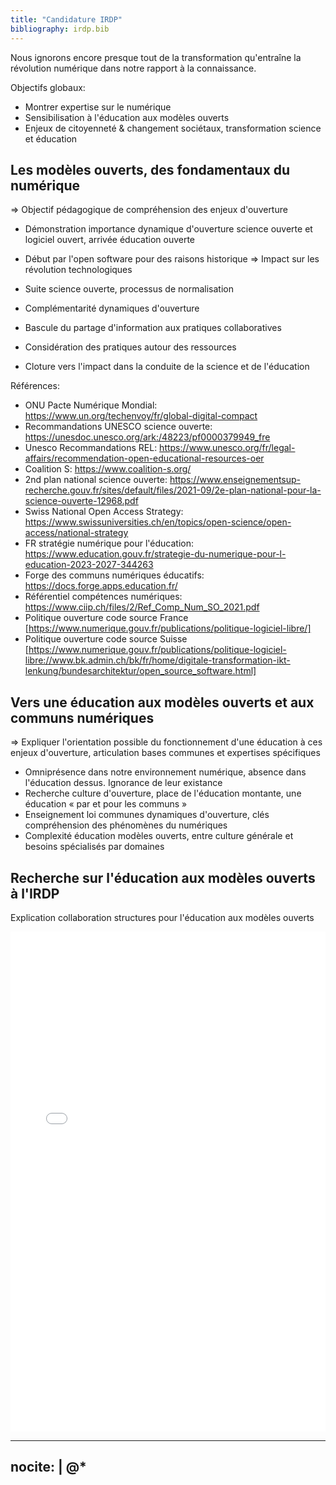 ```yaml
---
title: "Candidature IRDP"
bibliography: irdp.bib
---
```


Nous ignorons encore presque tout de la transformation qu'entraîne la révolution numérique dans notre rapport à la connaissance.

Objectifs globaux:

- Montrer expertise sur le numérique
- Sensibilisation à l'éducation aux modèles ouverts
- Enjeux de citoyenneté & changement sociétaux, transformation science et éducation

## Les modèles ouverts, des fondamentaux du numérique

=> Objectif pédagogique de compréhension des enjeux d'ouverture

- Démonstration importance dynamique d'ouverture science ouverte et logiciel ouvert, arrivée éducation ouverte
- Début par l'open software pour des raisons historique => Impact sur les révolution technologiques
- Suite science ouverte, processus de normalisation

- Complémentarité dynamiques d'ouverture

- Bascule du partage d'information aux pratiques collaboratives
- Considération des pratiques autour des ressources
- Cloture vers l'impact dans la conduite de la science et de l'éducation

Références:

- ONU Pacte Numérique Mondial: https://www.un.org/techenvoy/fr/global-digital-compact
- Recommandations UNESCO science ouverte: https://unesdoc.unesco.org/ark:/48223/pf0000379949_fre
- Unesco Recommandations REL: https://www.unesco.org/fr/legal-affairs/recommendation-open-educational-resources-oer
- Coalition S: https://www.coalition-s.org/
- 2nd plan national science ouverte: https://www.enseignementsup-recherche.gouv.fr/sites/default/files/2021-09/2e-plan-national-pour-la-science-ouverte-12968.pdf
- Swiss National Open Access Strategy: https://www.swissuniversities.ch/en/topics/open-science/open-access/national-strategy
- FR stratégie numérique pour l'éducation: https://www.education.gouv.fr/strategie-du-numerique-pour-l-education-2023-2027-344263
- Forge des communs numériques éducatifs: https://docs.forge.apps.education.fr/
- Référentiel compétences numériques: https://www.ciip.ch/files/2/Ref_Comp_Num_SO_2021.pdf
- Politique ouverture code source France [https://www.numerique.gouv.fr/publications/politique-logiciel-libre/]
- Politique ouverture code source Suisse [https://www.numerique.gouv.fr/publications/politique-logiciel-libre://www.bk.admin.ch/bk/fr/home/digitale-transformation-ikt-lenkung/bundesarchitektur/open_source_software.html]

## Vers une éducation aux modèles ouverts et aux communs numériques

=> Expliquer l'orientation possible du fonctionnement d'une éducation à ces enjeux d'ouverture, articulation bases
communes et expertises spécifiques

- Omniprésence dans notre environnement numérique, absence dans l'éducation dessus. Ignorance de leur existance
- Recherche culture d'ouverture, place de l'éducation montante, une éducation « par et pour les communs »
- Enseignement loi communes dynamiques d'ouverture, clés compréhension des phénomènes du numériques
- Complexité éducation modèles ouverts, entre culture générale et besoins spécialisés par domaines

## Recherche sur l'éducation aux modèles ouverts à l'IRDP

Explication collaboration structures pour l'éducation aux modèles ouverts

<embed src="job-offer.pdf" width="100%" height="800" type="application/pdf">

---
nocite: |
  @*
---
